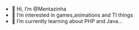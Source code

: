 - 👋 Hi, I’m @Mentazinha
- 👀 I’m interested in games,animations and TI things
- 🌱 I’m currently learning about PHP and Java...

<!---
Mentazinha/Mentazinha is a ✨ special ✨ repository because its `README.md` (this file) appears on your GitHub profile.
You can click the Preview link to take a look at your changes.
--->
